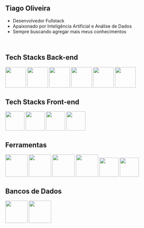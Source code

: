 ## Tiago Oliveira 

- Desenvolvedor Fullstack
- Apaixonado por Inteligência Artificial e Análise de Dados
- Sempre buscando agregar mais meus conhecimentos

<br/>

## Tech Stacks Back-end
  
<div style="display: inline">
<img width="65" height="65" src="https://cdn.jsdelivr.net/gh/devicons/devicon@latest/icons/python/python-original.svg" />
<img widht="65" height="65" src="https://cdn.jsdelivr.net/gh/devicons/devicon@latest/icons/fastapi/fastapi-original.svg" />
<img widht="65" height="65" src="https://cdn.jsdelivr.net/gh/devicons/devicon@latest/icons/flask/flask-original.svg" />
<img widht="65" height="65" src="https://cdn.jsdelivr.net/gh/devicons/devicon@latest/icons/scikitlearn/scikitlearn-original.svg" />
<img widht="65" height="65" src="https://cdn.jsdelivr.net/gh/devicons/devicon@latest/icons/c/c-original.svg" />
<img widht="65" height="65" src="https://cdn.jsdelivr.net/gh/devicons/devicon@latest/icons/java/java-original-wordmark.svg" />

</div>
<br/>

## Tech Stacks Front-end

<div style="display: inline">
<img widht="60" height="60" src="https://cdn.jsdelivr.net/gh/devicons/devicon@latest/icons/html5/html5-original.svg" />
<img widht="60" height="60" src="https://cdn.jsdelivr.net/gh/devicons/devicon@latest/icons/css3/css3-original.svg" />
<img widht="60" height="60" src="https://cdn.jsdelivr.net/gh/devicons/devicon@latest/icons/javascript/javascript-original.svg" />
<img widht="60" height="60" src="https://cdn.jsdelivr.net/gh/devicons/devicon@latest/icons/react/react-original-wordmark.svg" />
</div>
<br/>

## Ferramentas

<div style="display: inline">
<img widht="70" height="70" src="https://cdn.jsdelivr.net/gh/devicons/devicon@latest/icons/docker/docker-original-wordmark.svg" />
<img widht="70" height="70" src="https://cdn.jsdelivr.net/gh/devicons/devicon@latest/icons/kubernetes/kubernetes-original-wordmark.svg" />
<img widht="70" height="70" src="https://cdn.jsdelivr.net/gh/devicons/devicon@latest/icons/postman/postman-original.svg" />
<img widht="70" height="70" src="https://cdn.jsdelivr.net/gh/devicons/devicon@latest/icons/linux/linux-original.svg" />
<img widht="60" height="60" src="https://cdn.jsdelivr.net/gh/devicons/devicon@latest/icons/git/git-original.svg" />
<img widht="60" height="60" src="https://cdn.jsdelivr.net/gh/devicons/devicon@latest/icons/githubactions/githubactions-plain.svg" />
</div>
<br/>

## Bancos de Dados

<div style="display: inline">
<img widht="70" height="70" src="https://cdn.jsdelivr.net/gh/devicons/devicon@latest/icons/postgresql/postgresql-original-wordmark.svg" />
<img widht="70" height="70" src="https://cdn.jsdelivr.net/gh/devicons/devicon@latest/icons/mysql/mysql-original-wordmark.svg" />

</div>
<br/>
  
          
  

          
 
          
          






















